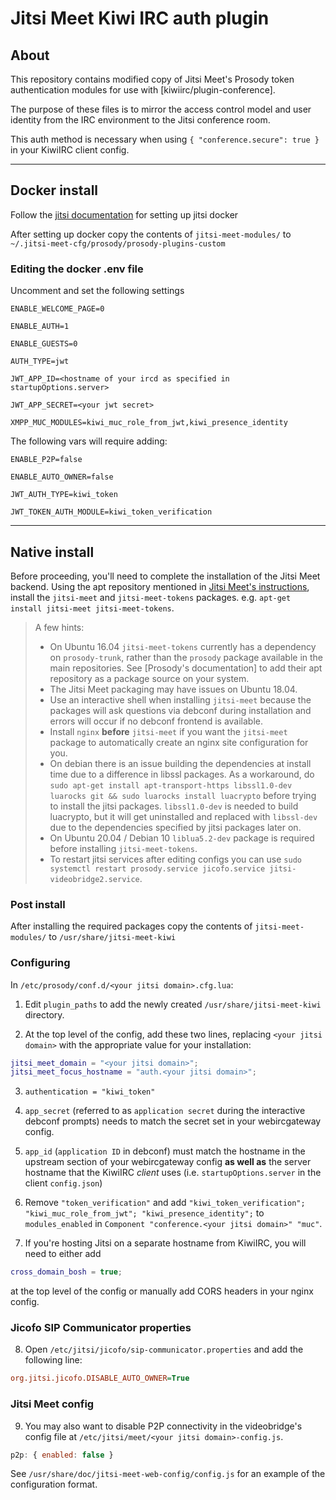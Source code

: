 # Jitsi Meet Kiwi IRC auth plugin

## About

This repository contains modified copy of Jitsi Meet's Prosody token authentication modules for use with [kiwiirc/plugin-conference].

The purpose of these files is to mirror the access control model and user identity from the IRC environment to the Jitsi conference room.

This auth method is necessary when using `{ "conference.secure": true }` in your KiwiIRC client config.

___

## Docker install

Follow the [jitsi documentation](https://jitsi.github.io/handbook/docs/devops-guide/devops-guide-docker) for setting up jitsi docker

After setting up docker copy the contents of `jitsi-meet-modules/` to `~/.jitsi-meet-cfg/prosody/prosody-plugins-custom`

### Editing the docker .env file

Uncomment and set the following settings

```
ENABLE_WELCOME_PAGE=0

ENABLE_AUTH=1

ENABLE_GUESTS=0

AUTH_TYPE=jwt

JWT_APP_ID=<hostname of your ircd as specified in startupOptions.server>

JWT_APP_SECRET=<your jwt secret>

XMPP_MUC_MODULES=kiwi_muc_role_from_jwt,kiwi_presence_identity
```

The following vars will require adding:

```
ENABLE_P2P=false

ENABLE_AUTO_OWNER=false

JWT_AUTH_TYPE=kiwi_token

JWT_TOKEN_AUTH_MODULE=kiwi_token_verification
```

___

## Native install

Before proceeding, you'll need to complete the installation of the Jitsi Meet backend. Using the apt repository mentioned in [Jitsi Meet's instructions](https://jitsi.github.io/handbook/docs/devops-guide/devops-guide-quickstart), install the `jitsi-meet` and `jitsi-meet-tokens` packages. e.g. `apt-get install jitsi-meet jitsi-meet-tokens`.

> A few hints:
>
> - On Ubuntu 16.04 `jitsi-meet-tokens` currently has a dependency on `prosody-trunk`, rather than the `prosody` package available in the main repositories. See [Prosody's documentation] to add their apt repository as a package source on your system.
> - The Jitsi Meet packaging may have issues on Ubuntu 18.04.
> - Use an interactive shell when installing `jitsi-meet` because the packages will ask questions via debconf during installation and errors will occur if no debconf frontend is available.
> - Install `nginx` **before** `jitsi-meet` if you want the `jitsi-meet` package to automatically create an nginx site configuration for you.
> - On debian there is an issue building the dependencies at install time due to a difference in libssl packages. As a workaround, do `sudo apt-get install apt-transport-https libssl1.0-dev luarocks git && sudo luarocks install luacrypto` before trying to install the jitsi packages. `libssl1.0-dev` is needed to build luacrypto, but it will get uninstalled and replaced with `libssl-dev` due to the dependencies specified by jitsi packages later on.
> - On Ubuntu 20.04 / Debian 10 `liblua5.2-dev` package is required before installing `jitsi-meet-tokens`.
> - To restart jitsi services after editing configs you can use `sudo systemctl restart prosody.service jicofo.service jitsi-videobridge2.service`.

### Post install

After installing the required packages copy the contents of `jitsi-meet-modules/` to `/usr/share/jitsi-meet-kiwi`

### Configuring

In `/etc/prosody/conf.d/<your jitsi domain>.cfg.lua`:

1. Edit `plugin_paths` to add the newly created `/usr/share/jitsi-meet-kiwi` directory.

2. At the top level of the config, add these two lines, replacing `<your jitsi domain>` with the appropriate value for your installation:

```lua
jitsi_meet_domain = "<your jitsi domain>";
jitsi_meet_focus_hostname = "auth.<your jitsi domain>";
```

3. `authentication = "kiwi_token"`

4. `app_secret` (referred to as `application secret` during the interactive debconf prompts) needs to match the secret set in your webircgateway config.

5. `app_id` (`application ID` in debconf) must match the hostname in the upstream section of your webircgateway config **as well as** the server hostname that the KiwiIRC *client* uses (i.e. `startupOptions.server` in the client `config.json`)

6. Remove `"token_verification"` and add `"kiwi_token_verification"; "kiwi_muc_role_from_jwt"; "kiwi_presence_identity";` to `modules_enabled` in `Component "conference.<your jitsi domain>" "muc"`.

7. If you're hosting Jitsi on a separate hostname from KiwiIRC, you will need to either add

```lua
cross_domain_bosh = true;
```

at the top level of the config or manually add CORS headers in your nginx config.

### Jicofo SIP Communicator properties

8. Open `/etc/jitsi/jicofo/sip-communicator.properties` and add the following line:

```ini
org.jitsi.jicofo.DISABLE_AUTO_OWNER=True
```

### Jitsi Meet config

9. You may also want to disable P2P connectivity in the videobridge's config file at `/etc/jitsi/meet/<your jitsi domain>-config.js`.

```js
p2p: { enabled: false }
```

See `/usr/share/doc/jitsi-meet-web-config/config.js` for an example of the configuration format.
